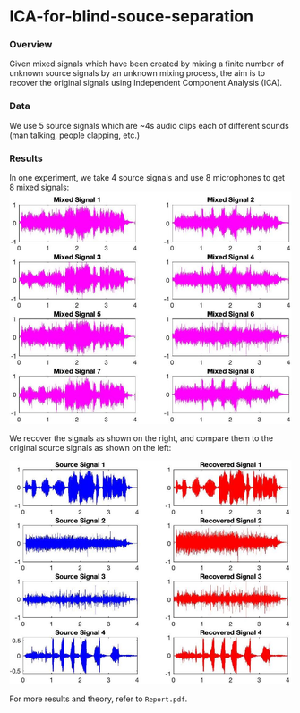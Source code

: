 # ICA-for-blind-souce-separation

### Overview
Given mixed signals which have been created by mixing a finite
number of unknown source signals by an unknown mixing process, the aim
is to recover the original signals using Independent Component Analysis (ICA).

### Data
We use 5 source signals which are ~4s audio clips each of different sounds
(man talking, people clapping, etc.)

### Results
In one experiment, we take 4 source signals and use 8 microphones to get
8 mixed signals:
![1](https://github.com/Nidhi-K/ICA-for-blind-souce-separation/blob/master/images/exp2m.jpg)

We recover the signals as shown on the right, and compare them to the original source
signals as shown on the left:

![2](https://github.com/Nidhi-K/ICA-for-blind-souce-separation/blob/master/images/exp2s.jpg)

For more results and theory, refer to `Report.pdf`.
